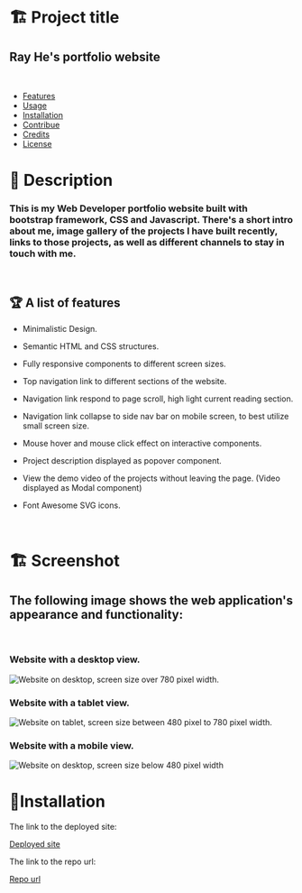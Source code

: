 # 🏗️ Project title

 
 ## Ray He's portfolio website


<br/>

- [Features](#features)
- [Usage](#usage)
- [Installation](#📝installation)
- [Contribue](#contribute)
- [Credits](#credits)
- [License](#license)

# 📖 Description
### This is my Web Developer portfolio website built with bootstrap framework, CSS and Javascript. There's a short intro about me, image gallery of the projects I have built recently, links to those projects, as well as different channels to stay in touch with me.

<br/>

## 🏆 A list of features

- Minimalistic Design.

- Semantic HTML and CSS structures.

- Fully responsive components to different screen sizes.

- Top navigation link to different sections of the website.

- Navigation link respond to page scroll, high light current reading section.

- Navigation link collapse to side nav bar on mobile screen, to best utilize small screen size.

- Mouse hover and mouse click effect on interactive components.

- Project description displayed as popover component.

- View the demo video of the projects without leaving the page. (Video displayed as Modal component)

- Font Awesome SVG icons.


<br/>

# 🏗️ Screenshot

## The following image shows the web application's appearance and functionality:
<br/>

### Website with a desktop view.
![Website on desktop, screen size over 780 pixel width.](./assets/image/siteDemoVideoDesktop.gif "Desktop version video")
<br/>

### Website with a tablet view.
![Website on tablet, screen size between 480 pixel to 780 pixel width.](./assets/image/siteDemoVideoTablet.gif "Tablet version video")
<br/>

### Website with a mobile view.
![Website on desktop, screen size below 480 pixel width](./assets/image/siteDemoVideoMobile.gif "Mobile version video")


# 📝Installation 


The link to the deployed site:

[Deployed site](https://devrayhe.github.io/ray-portfolio/)

The link to the repo url:

[Repo url](https://github.com/DevRayHE/ray-portfolio.git)




